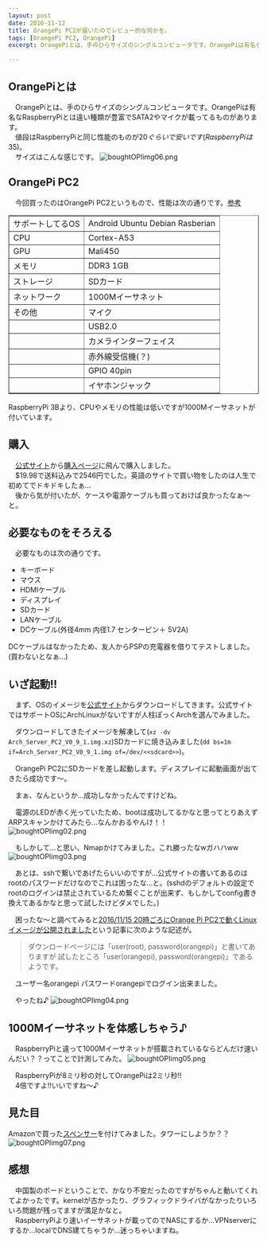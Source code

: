 ```yaml
---
layout: post
date: 2016-11-12
title: OrangePi PC2が届いたのでレビュー的な何かを。
tags: [OrangePi PC2, OrangePi]
excerpt: OrangePiとは、手のひらサイズのシングルコンピュータです。OrangePiは有名なRaspberryPiとは違い種類が豊富でSATA2やマイクが載ってるものがあります。値段はRaspberryPiと同じ性能のものが$20ぐらいで安いです(RaspberryPiは$35)。

---
```


## OrangePiとは
　OrangePiとは、手のひらサイズのシングルコンピュータです。OrangePiは有名なRaspberryPiとは違い種類が豊富でSATA2やマイクが載ってるものがあります。  
　値段はRaspberryPiと同じ性能のものが$20ぐらいで安いです(RaspberryPiは$35)。  
　サイズはこんな感じです。
![boughtOPIimg06.png](http://nononono.net/file/boughtOPIimg06.png)
## OrangePi PC2
　今回買ったのはOrangePi PC2というもので、性能は次の通りです。[参考](http://www.orangepi.org/orangepipc2/)
<table border="1" rules="all">
<tr><td>サポートしてるOS</td><td>Android Ubuntu Debian Rasberian</td></tr>
<tr><td>CPU</td><td>Cortex-A53</td></tr>
<tr><td>GPU</td><td>Mali450 </td></tr>
<tr><td>メモリ</td><td>DDR3 1GB</td></tr>
<tr><td>ストレージ</td><td>SDカード</td></tr>
<tr><td>ネットワーク</td><td>1000Mイーサネット</td></tr>
<tr><td>その他</td><td>マイク</td></tr>
<tr><td></td><td>USB2.0</td></tr>
<tr><td></td><td>カメラインターフェイス</td></tr>
<tr><td></td><td>赤外線受信機(？)</td></tr>
<tr><td></td><td>GPIO 40pin</td></tr>
<tr><td></td><td>イヤホンジャック</td></tr>
</table>
RaspberryPi 3Bより、CPUやメモリの性能は低いですが1000Mイーサネットが付いています。

## 購入
　[公式サイト](http://www.orangepi.org)から[購入ページ](https://www.aliexpress.com/store/1553371)に飛んで購入しました。  
　$19.98で送料込みで2546円でした。英語のサイトで買い物をしたのは人生で初めてでドキドキしたぁ…  
　後から気が付いたが、ケースや電源ケーブルも買っておけば良かったなぁ～と。

## 必要なものをそろえる
　必要なものは次の通りです。

* キーボード
* マウス
* HDMIケーブル
* ディスプレイ
* SDカード
* LANケーブル
* DCケーブル(外径4mm 内径1.7 センターピン＋ 5V2A)  

DCケーブルはなかったため、友人からPSPの充電器を借りてテストしました。(買わないとなぁ…)

## いざ起動!!
　まず、OSのイメージを[公式サイト](http://www.orangepi.org/downloadresources/)からダウンロードしてきます。公式サイトではサポートOSにArchLinuxがないですが人柱ぽっくArchを選んでみました。

　ダウンロードしてきたイメージを解凍して(`xz -dv Arch_Server_PC2_V0_9_1.img.xz`)SDカードに焼き込みました(`dd bs=1m if=Arch_Server_PC2_V0_9_1.img of=/dev/<<sdcard>>`)。

　OrangePi PC2にSDカードを差し起動します。ディスプレイに起動画面が出てきたら成功です～。

　まぁ、なんというか…成功しなかったんですけどね。

　電源のLEDが赤く光っていたため、bootは成功してるかなと思ってとりあえずARPスキャンかけてみたら…なんかおるやんけ！！  
![boughtOPIimg02.png](http://nononono.net/file/boughtOPIimg02.png)


　もしかして…と思い、Nmapかけてみました。これ勝ったなwガハハww
![boughtOPIimg03.png](http://nononono.net/file/boughtOPIimg03.png)

　あとは、sshで繋いであげたらいいのですが…公式サイトの書いてあるのはrootのパスワードだけなのでこれは困ったな…と。(sshdのデフォルトの設定でrootのログインは禁止されているため繋ぐことが出来ず、もしかしてconfig書き換えてあるかなと思って試したけどダメでした。)

　困ったな～と調べてみると[2016/11/15 20時ごろにOrange Pi PC2で動くLinuxイメージが公開されました](http://blog.osakana.net/archives/7594)という記事に次のような記述が。
>ダウンロードページには「user(root), password(orangepi)」と書いてありますが
試したところ「user(orangepi), password(orangepi)」であるようです。

　ユーザー名orangepi パスワードorangepiでログイン出来ました。

　やったね♪
![boughtOPIimg04.png](http://nononono.net/file/boughtOPIimg04.png)

## 1000Mイーサネットを体感しちゃう♪
　RaspberryPiと違って1000Mイーサネットが搭載されているならどんだけ速いんだい？？ってことで計測してみた。
![boughtOPIimg05.png](http://nononono.net/file/boughtOPIimg05.png)

　RaspberryPiが8ミリ秒の対してOrangePiは2ミリ秒!!  
　4倍ですよ!!いいですね～♪

## 見た目
Amazonで買った[スペンサー](http://amzn.asia/eErrw49)を付けてみました。タワーにしようか？？
![boughtOPIimg07.png](http://nononono.net/file/boughtOPIimg07.png)

## 感想
　中国製のボードということで、かなり不安だったのですがちゃんと動いてくれてよかったです。kernelが古かったり、グラフィックドライバがなかったりいろいろ問題が残ってますが満足かなと。  
　RaspberryPiより速いイーサネットが載ってのでNASにするか…VPNserverにするか…localでDNS建てちゃうか…迷っちゃいますね。

